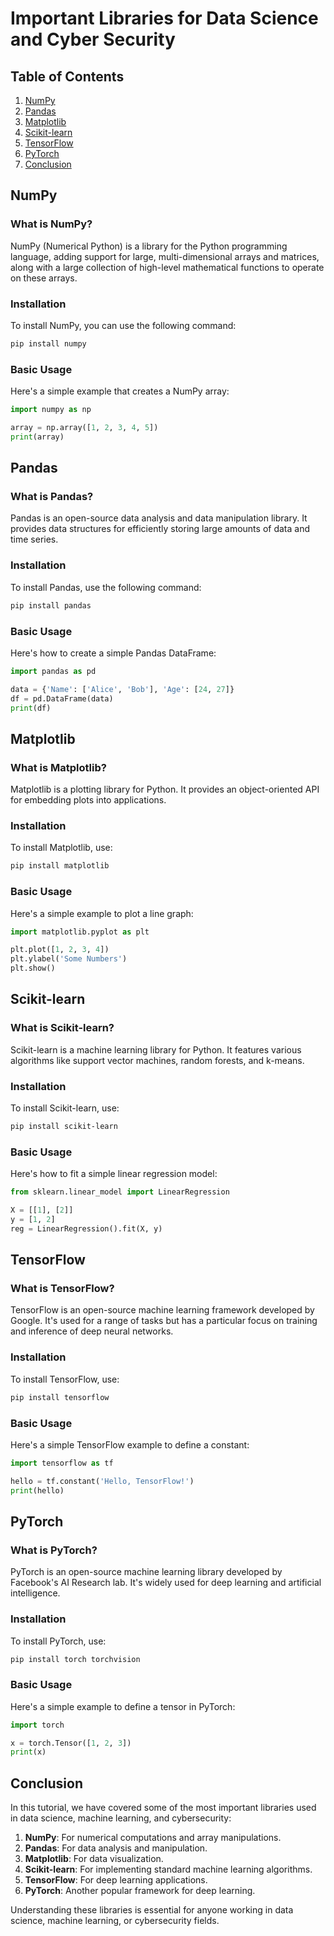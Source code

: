 
# Important Libraries for Data Science and Cyber Security

## Table of Contents

1. [NumPy](#numpy)
2. [Pandas](#pandas)
3. [Matplotlib](#matplotlib)
4. [Scikit-learn](#scikit-learn)
5. [TensorFlow](#tensorflow)
6. [PyTorch](#pytorch)
7. [Conclusion](#conclusion)

## NumPy

### What is NumPy?

NumPy (Numerical Python) is a library for the Python programming language, adding support for large, multi-dimensional arrays and matrices, along with a large collection of high-level mathematical functions to operate on these arrays.

### Installation

To install NumPy, you can use the following command:

```bash
pip install numpy
```

### Basic Usage

Here's a simple example that creates a NumPy array:

```python
import numpy as np

array = np.array([1, 2, 3, 4, 5])
print(array)
```

## Pandas

### What is Pandas?

Pandas is an open-source data analysis and data manipulation library. It provides data structures for efficiently storing large amounts of data and time series.

### Installation

To install Pandas, use the following command:

```bash
pip install pandas
```

### Basic Usage

Here's how to create a simple Pandas DataFrame:

```python
import pandas as pd

data = {'Name': ['Alice', 'Bob'], 'Age': [24, 27]}
df = pd.DataFrame(data)
print(df)
```

## Matplotlib

### What is Matplotlib?

Matplotlib is a plotting library for Python. It provides an object-oriented API for embedding plots into applications.

### Installation

To install Matplotlib, use:

```bash
pip install matplotlib
```

### Basic Usage

Here's a simple example to plot a line graph:

```python
import matplotlib.pyplot as plt

plt.plot([1, 2, 3, 4])
plt.ylabel('Some Numbers')
plt.show()
```

## Scikit-learn

### What is Scikit-learn?

Scikit-learn is a machine learning library for Python. It features various algorithms like support vector machines, random forests, and k-means.

### Installation

To install Scikit-learn, use:

```bash
pip install scikit-learn
```

### Basic Usage

Here's how to fit a simple linear regression model:

```python
from sklearn.linear_model import LinearRegression

X = [[1], [2]]
y = [1, 2]
reg = LinearRegression().fit(X, y)
```

## TensorFlow

### What is TensorFlow?

TensorFlow is an open-source machine learning framework developed by Google. It's used for a range of tasks but has a particular focus on training and inference of deep neural networks.

### Installation

To install TensorFlow, use:

```bash
pip install tensorflow
```

### Basic Usage

Here's a simple TensorFlow example to define a constant:

```python
import tensorflow as tf

hello = tf.constant('Hello, TensorFlow!')
print(hello)
```

## PyTorch

### What is PyTorch?

PyTorch is an open-source machine learning library developed by Facebook's AI Research lab. It's widely used for deep learning and artificial intelligence.

### Installation

To install PyTorch, use:

```bash
pip install torch torchvision
```

### Basic Usage

Here's a simple example to define a tensor in PyTorch:

```python
import torch

x = torch.Tensor([1, 2, 3])
print(x)
```

## Conclusion

In this tutorial, we have covered some of the most important libraries used in data science, machine learning, and cybersecurity:

1. **NumPy**: For numerical computations and array manipulations.
2. **Pandas**: For data analysis and manipulation.
3. **Matplotlib**: For data visualization.
4. **Scikit-learn**: For implementing standard machine learning algorithms.
5. **TensorFlow**: For deep learning applications.
6. **PyTorch**: Another popular framework for deep learning.

Understanding these libraries is essential for anyone working in data science, machine learning, or cybersecurity fields.
